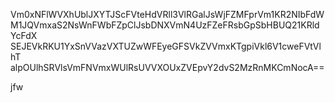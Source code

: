 Vm0xNFlWVXhUblJXYTJScFVteHdVRll3VlRGalJsWjFZMFprVm1KR2NIbFdW
M1JQVmxaS2NsWnFWbFZpClJsbDNXVmN4UzFZeFRsbGpSbHBUQ21KRldYcFdX
SEJEVkRKU1YxSnVVazVXTUZwWFEyeGFSVkZVVmxKTgpiVkl6V1cweFVtVlhT
alpOUlhSRVlsVmFNVmxWUlRsUVVXOUxZVEpvY2dvS2MzRnMKCmNocA==

jfw